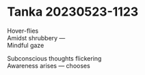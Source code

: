 # Tanka 20230523-1123  

Hover-flies   
Amidst shrubbery —  
Mindful gaze  
  
Subconscious thoughts flickering  
Awareness arises — chooses  
  
  

